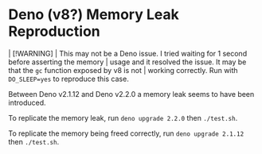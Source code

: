 # Deno (v8?) Memory Leak Reproduction

| [!WARNING]
| This may not be a Deno issue. I tried waiting for 1 second before asserting the memory
| usage and it resolved the issue. It may be that the `gc` function exposed by v8 is not
| working correctly. Run with `DO_SLEEP=yes` to reproduce this case.

Between Deno v2.1.12 and Deno v2.2.0 a memory leak seems to have been introduced.

To replicate the memory leak, run `deno upgrade 2.2.0` then `./test.sh`.

To replicate the memory being freed correctly, run `deno upgrade 2.1.12` then `./test.sh`.
